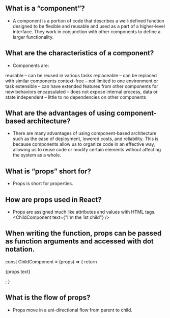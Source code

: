 ## What is a “component”?

- A component is a portion of code that describes a well-defined function designed to be flexible and reusable and used as a part of a higher-level interface. They work in conjunction with other components to define a larger functionality.

## What are the characteristics of a component?

- Components are:

reusable – can be reused in various tasks
replaceable – can be replaced with similar components
context-free – not limited to one environment or task
extensible – can have extended features from other components for new behaviors
encapsulated – does not expose internal process, data or state
independent – little to no dependencies on other components

## What are the advantages of using component-based architecture?

- There are many advantages of using component-based architecture such as the ease of deployment, lowered costs, and reliability. This is because components allow us to organize code in an effective way, allowing us to reuse code or modify certain elements without affecting the system as a whole.

## What is “props” short for?

- Props is short for properties.

## How are props used in React?

- Props are assigned much like attributes and values with HTML tags. <ChildComponent text={"I'm the 1st child"} />

## When writing the function, props can be passed as function arguments and accessed with dot notation.

 const ChildComponent = (props) => {
   return <p>{props.text}</p>;
 }
## What is the flow of props?

- Props move in a uni-directional flow from parent to child.

